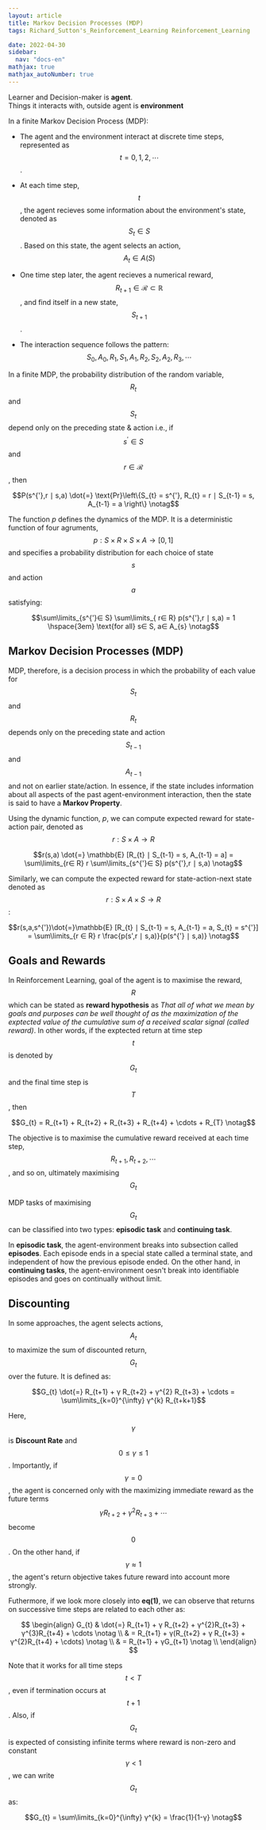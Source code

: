 ```yaml
---
layout: article
title: Markov Decision Processes (MDP)
tags: Richard_Sutton's_Reinforcement_Learning Reinforcement_Learning

date: 2022-04-30
sidebar:
  nav: "docs-en"
mathjax: true
mathjax_autoNumber: true
---
```


Learner and Decision-maker is __agent__.<br>
Things it interacts with, outside agent is __environment__

In a finite Markov Decision Process (MDP):

- The agent and the environment interact at discrete time steps, represented as $$t=0,1,2,\cdots$$.

- At each time step, $$t$$, the agent recieves some information about the environment's state, denoted as $$S_{t}∈ S$$. Based on this state, the agent selects an action, $$A_{t}∈ A(S)$$

- One time step later, the agent recieves a numerical reward, $$R_{t+1} ∈ \mathscr{R} ⊂ \mathbb{R}$$, and find itself in a new state, $$S_{t+1}$$.

- The interaction sequence follows the pattern: $$S_{0},A_{0},R_{1},S_{1},A_{1},R_{2},S_{2},A_{2},R_{3},\cdots $$

In a finite MDP, the probability distribution of the random variable, $$R_{t}$$ and $$S_{t}$$ depend only on the preceding state & action i.e., if $$s^{'}∈ S$$ and $$r ∈ \mathscr{R}$$, then

$$P(s^{'},r ∣  s,a) \dot{=} \text{Pr}\left\{S_{t} = s^{'}, R_{t} = r ∣  S_{t-1} = s, A_{t-1} = a \right\} \notag$$

The function _p_ defines the dynamics of the MDP. It is a deterministic function of four agruments,$$p: S × R × S × A → [0,1]$$ and specifies a probability distribution for each choice of state $$s$$ and action $$a$$ satisfying:

$$\sum\limits_{s^{'}∈ S} \sum\limits_{ r∈ R} p(s^{'},r ∣  s,a) = 1 \hspace{3em} \text{for all} s∈ S, a∈ A_{s} \notag$$

## Markov Decision Processes (MDP)

MDP, therefore, is a decision process in which the probability of each value for $$S_{t}$$ and $$R_{t}$$ depends only on the preceding state and action $$S_{t-1}$$ and $$A_{t-1}$$ and not on earlier state/action. In essence, if the state includes information about all aspects of the past agent-environment interaction, then the state is said to have a __Markov Property__.

Using the dynamic function, _p_, we can compute expected reward for state-action pair, denoted as $$r:S × A → R$$

$$r(s,a) \dot{=} \mathbb{E} [R_{t} ∣ S_{t-1} = s, A_{t-1} = a] = \sum\limits_{r∈ R} r \sum\limits_{s^{'}∈ S} p(s^{'},r ∣ s,a) \notag$$

Similarly, we can compute the expected reward for state-action-next state denoted as $$r:S× A × S → R$$:

$$r(s,a,s^{'})\dot{=}\mathbb{E} [R_{t} ∣  S_{t-1} = s, A_{t-1} = a, S_{t} = s^{'}] = \sum\limits_{r ∈ R} r \frac{p(s',r ∣ s,a)}{p(s^{'} ∣ s,a)} \notag$$

## Goals and Rewards

In Reinforcement Learning, goal of the agent is to maximise the reward, $$R$$ which can be stated as __reward hypothesis__ as _That all of what we mean by goals and purposes can be well thought of as the maximization of the exptected value of the cumulative sum of a received scalar signal (called reward)_. In other words, if the exptected return at time step $$t$$ is denoted by $$G_{t}$$ and the final time step is $$T$$, then

$$G_{t} = R_{t+1} + R_{t+2} + R_{t+3} + R_{t+4} + \cdots + R_{T} \notag$$

The objective is to maximise the cumulative reward received at each time step, $$R_{t+1}, R_{t+2},\cdots$$, and so on, ultimately maximising $$G_{t}$$

MDP tasks of maximising $$G_{t}$$ can be classified into two types: __episodic task__ and __continuing task__.

In __episodic task__, the agent-environment breaks into subsection called __episodes__. Each episode ends in a special state called a terminal state, and independent of how the previous episode ended. On the other hand, in __continuing tasks__, the agent-environment oesn't break into identifiable episodes and goes on continually without limit.

## Discounting

In some approaches, the agent selects actions, $$A_{t}$$ to maximize the sum of discounted return, $$G_{t}$$ over the future. It is defined as:

$$G_{t} \dot{=} R_{t+1} + γ R_{t+2} + γ^{2} R_{t+3} + \cdots  = \sum\limits_{k=0}^{\infty} γ^{k} R_{t+k+1}$$

Here, $$γ$$ is __Discount Rate__ and $$0 \le γ \le 1$$. Importantly, if $$γ= 0$$, the agent is concerned only with the maximizing immediate reward as the future terms $$γ  R_{t+2} + γ^{2}R_{t+3} + \cdots$$ become $$0$$.
On the other hand, if $$γ ≈ 1$$, the agent's return objective takes future reward into account more strongly.

Futhermore, if we look more closely into __eq(1)__, we can observe that returns on successive time steps are related to each other as:

$$
\begin{align}
G_{t} & \dot{=} R_{t+1} + γ R_{t+2} + γ^{2}R_{t+3} + γ^{3}R_{t+4} + \cdots \notag \\
& = R_{t+1} + γ(R_{t+2} + γ R_{t+3} + γ^{2}R_{t+4} + \cdots) \notag \\
& = R_{t+1} + γG_{t+1} \notag \\
\end{align}
$$

Note that it works for all time steps $$t \lt T$$ , even if termination occurs at $$t+1$$. Also, if $$G_{t}$$ is expected of consisting infinite terms where reward is non-zero and constant $$γ \lt 1$$, we can write $$G_{t}$$ as:

$$G_{t} = \sum\limits_{k=0}^{\infty} γ^{k} = \frac{1}{1-γ} \notag$$
